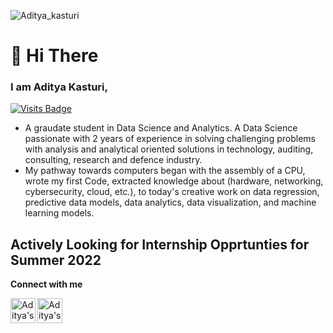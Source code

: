 <p align=”center”>
<img src="https://user-images.githubusercontent.com/95768375/157180829-94d4c2af-daaa-4a12-9fa2-adc1f808b90d.png" alt="Aditya_kasturi">
</p>
                                                                                                                
# :wave: Hi There
### I am Aditya Kasturi, 
[![Visits Badge](https://badges.pufler.dev/visits/adityakasturi8/adityakasturi8)](https://badges.pufler.dev)
- A graudate student in Data Science and Analytics. A Data Science passionate with 2 years of experience in solving challenging problems with analysis and analytical oriented solutions in technology, auditing, consulting, research and defence industry.
- My pathway towards computers began with the assembly of a CPU, wrote my first Code, extracted knowledge about (hardware, networking, cybersecurity, cloud, etc.), to today's creative work on data regression, predictive data models, data analytics, data visualization, and machine learning models. 

## Actively Looking for Internship Opprtunties for Summer 2022

__Connect with me__

<a href="mailto:adityakasturi@ou.edu">
  <img align="left" alt="Aditya's LinkedIN" width="40px" src="https://user-images.githubusercontent.com/95768375/157183214-810e10ee-3484-4ac9-94dc-73420a5c2501.svg" />
</a>

<a href="https://www.linkedin.com/in/kasturiaditya/">
  <img align="left" alt="Aditya's LinkedIN" width="40px" src="https://user-images.githubusercontent.com/95768375/157182751-45bd1b9b-d73d-4ed3-b843-bd8d174c3182.svg" />
</a>
<br/>
<br/>

